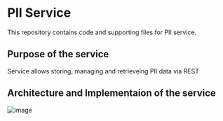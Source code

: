 # PII Service

This repository contains code and supporting files for PII service.

## Purpose of the service
Service allows storing, managing and retrieveing PII data via REST

## Architecture and Implementaion of the service
![image](https://user-images.githubusercontent.com/7335416/52500553-21df9b00-2b93-11e9-88fd-63b1bc8b1655.png)
